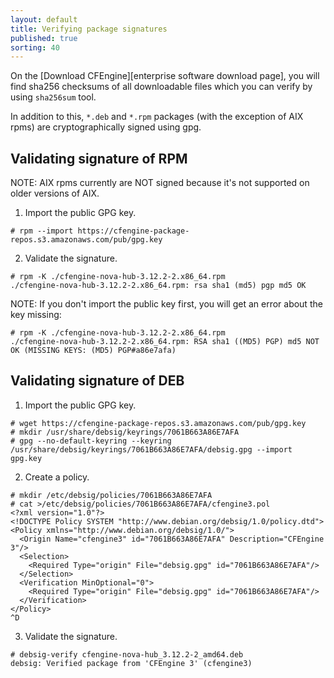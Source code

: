 ```yaml
---
layout: default
title: Verifying package signatures
published: true
sorting: 40
---
```


On the [Download CFEngine][enterprise software download page], you will find
sha256 checksums of all downloadable files which you can verify by using
`sha256sum` tool.

In addition to this, `*.deb` and `*.rpm` packages (with the exception of AIX rpms) are
cryptographically signed using gpg.


## Validating signature of RPM

NOTE: AIX rpms currently are NOT signed because it's not supported on older versions of AIX.

1. Import the public GPG key.

```console
# rpm --import https://cfengine-package-repos.s3.amazonaws.com/pub/gpg.key
```

2. Validate the signature.

```console
# rpm -K ./cfengine-nova-hub-3.12.2-2.x86_64.rpm
./cfengine-nova-hub-3.12.2-2.x86_64.rpm: rsa sha1 (md5) pgp md5 OK
```

NOTE: If you don't import the public key first, you will get an error about the key missing:

```console
# rpm -K ./cfengine-nova-hub-3.12.2-2.x86_64.rpm
./cfengine-nova-hub-3.12.2-2.x86_64.rpm: RSA sha1 ((MD5) PGP) md5 NOT OK (MISSING KEYS: (MD5) PGP#a86e7afa)
```

## Validating signature of DEB

1. Import the public GPG key.

```console
# wget https://cfengine-package-repos.s3.amazonaws.com/pub/gpg.key
# mkdir /usr/share/debsig/keyrings/7061B663A86E7AFA
# gpg --no-default-keyring --keyring /usr/share/debsig/keyrings/7061B663A86E7AFA/debsig.gpg --import gpg.key
```

2. Create a policy.

```console
# mkdir /etc/debsig/policies/7061B663A86E7AFA
# cat >/etc/debsig/policies/7061B663A86E7AFA/cfengine3.pol
<?xml version="1.0"?>
<!DOCTYPE Policy SYSTEM "http://www.debian.org/debsig/1.0/policy.dtd">
<Policy xmlns="http://www.debian.org/debsig/1.0/">
  <Origin Name="cfengine3" id="7061B663A86E7AFA" Description="CFEngine 3"/>
  <Selection>
    <Required Type="origin" File="debsig.gpg" id="7061B663A86E7AFA"/>
  </Selection>
  <Verification MinOptional="0">
    <Required Type="origin" File="debsig.gpg" id="7061B663A86E7AFA"/>
  </Verification>
</Policy>
^D
```

3. Validate the signature.

```console
# debsig-verify cfengine-nova-hub_3.12.2-2_amd64.deb
debsig: Verified package from 'CFEngine 3' (cfengine3)
```
